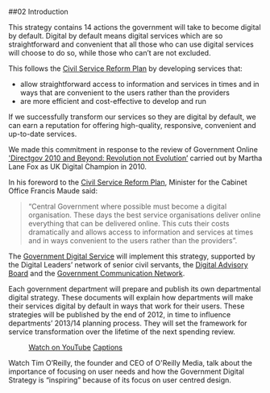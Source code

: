 ##02 Introduction

This strategy contains 14 actions the government will take to
become digital by default. Digital by default means digital services
which are so straightforward and convenient that all those who can use
digital services will choose to do so, while those who can’t are not
excluded.

This follows the [Civil Service Reform Plan](http://www.civilservice.gov.uk/reform) by developing services
that:

-   allow straightforward access to information and services in times
    and in ways that are convenient to the users rather than the
    providers
-   are more efficient and cost-effective to develop and run

If we successfully transform our services so they are digital by
default, we can earn a reputation for offering high-quality, responsive, convenient and
up-to-date services.

We made this commitment in response to the review
of Government Online ['Directgov 2010 and Beyond: Revolution not Evolution’](http://www.cabinetoffice.gov.uk/resource-library/directgov-2010-and-beyond-revolution-not-evolution) carried out by Martha Lane Fox as UK
Digital Champion in 2010.

In his foreword to the [Civil Service Reform Plan](http://www.civilservice.gov.uk/reform), Minister for the Cabinet Office Francis Maude said:

> “Central Government where possible must become a digital organisation.
These days the best service organisations deliver online everything that can be
delivered online.
This cuts their costs dramatically and allows access to information and
services at times and in ways convenient to the users rather than the
providers”.

The [Government Digital Service](http://digital.cabinetoffice.gov.uk/) will implement this strategy, supported
by the Digital Leaders’ network of senior civil servants, the [Digital
Advisory Board](http://digital.cabinetoffice.gov.uk/2012/04/25/introducing-the-digital-advisory-board/) and the [Government Communication Network](https://gcn.civilservice.gov.uk/).

Each government department will prepare and publish its own departmental
digital strategy. These documents will explain how departments will make
their services digital by default in ways that work for their users.
These strategies will be published by the end of 2012, in time to
influence departments’ 2013/14 planning process. They will set the
framework for service transformation over the lifetime of the next
spending review.

<div class="media-player-outside">
<div class="media-player">
<figure class="media-player-wrapper">
  <p><a href="http://www.youtube.com/watch?v=3tnvttt_1TE" rel="external">Watch on YouTube</a>
  <a class="captions" href="/assets/data/transcript-tor-intro.xml">Captions</a></p>
</figure>
</div>
</div>

Watch Tim O’Reilly, the founder and CEO of O'Reilly Media, talk about the
importance of focusing on user needs and how the Government Digital Strategy
is “inspiring” because of its focus on user centred design.
